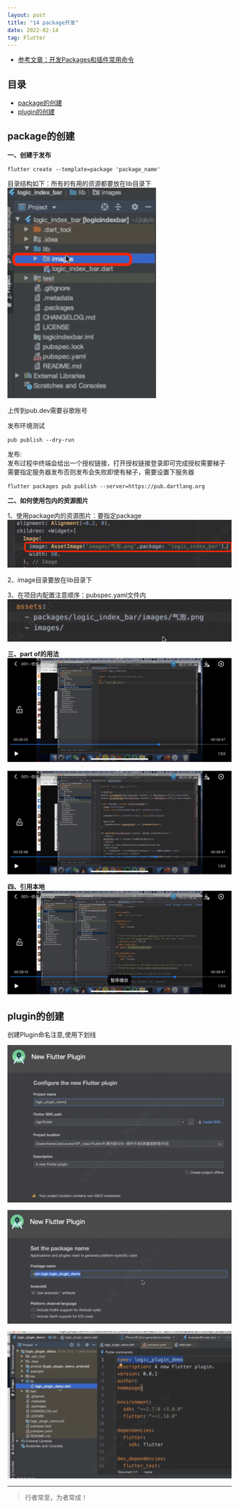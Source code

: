 ```yaml
---
layout: post
title: "14 package开发"
date: 2022-02-14
tag: Flutter
---
```


- [参考文章：开发Packages和插件常用命令](https://www.yuque.com/qingjiaowohank/etm87a/qbq8gf)

## 目录
- [package的创建](#content1) 
- [plugin的创建](#content2) 





<!-- ************************************************ -->
## <a id="content1">package的创建</a>

**一、创建于发布**    

```
flutter create --template=package 'package_name'
```
目录结构如下：所有的有用的资源都要放在lib目录下         
<img src="/images/flutter/flutter16.png">

上传到pub.dev需要谷歌账号    

发布环境测试    
```
pub publish --dry-run   
```

发布:     
发布过程中终端会给出一个授权链接，打开授权链接登录即可完成授权需要梯子      
需要指定服务器发布否则发布会失败即使有梯子，需要设置下服务器     

```
flutter packages pub publish --server=https://pub.dartlang.org
```


**二、如何使用包内的资源图片**    

1、使用package内的资源图片：要指定package      
<img src="/images/flutter/flutter17.png"><br>    

2、image目录要放在lib目录下    

3、在项目内配置注意顺序：pubspec.yaml文件内     
<img src="/images/flutter/flutter18.png"><br>    

**三、part of的用法**  
<img src="/images/flutter/flutter20.png"><br>    
<img src="/images/flutter/flutter21.png"><br>    

**四、引用本地**     
<img src="/images/flutter/flutter22.png"><br>     



<!-- ************************************************ -->
## <a id="content2">plugin的创建</a>

创建Plugin命名注意,使用下划线     

<img src="/images/flutter/flutter19.png"><br>     

<img src="/images/flutter/flutter23.png"><br>     

<img src="/images/flutter/flutter24.png"><br>     








----------
>  行者常至，为者常成！



